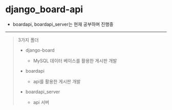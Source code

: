 # django_board-api

* boardapi, boardapi_server는 현재 공부하며 진행중

---

> 3가지 폴더
>
>* django-board
>    - MySQL 데이터 베이스를 활용한 게시판 개발
>
>* boardapi
>    - api를 활용한 게시판 개발
>
>* boardapi_server
>    - api 서버
